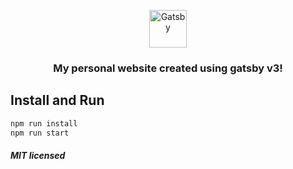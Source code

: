 <p align="center">
  <a href="https://www.gatsbyjs.com/?utm_source=starter&utm_medium=readme&utm_campaign=minimal-starter">
    <img alt="Gatsby" src="https://www.gatsbyjs.com/Gatsby-Monogram.svg" width="60" />
  </a>
</p>

<h3 align="center">
  My personal website created using gatsby v3!
</h3>

## Install and Run

```bash
npm run install
npm run start
```

##### MIT licensed
